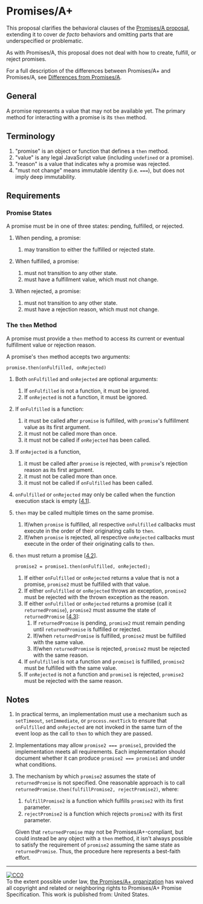 # Promises/A+

This proposal clarifies the behavioral clauses of the [Promises/A proposal](http://wiki.commonjs.org/wiki/Promises/A), extending it to cover *de facto* behaviors and omitting parts that are underspecified or problematic.

As with Promises/A, this proposal does not deal with how to create, fulfill, or reject promises.

For a full description of the differences between Promises/A+ and Promises/A, see [Differences from Promises/A](promises-spec/blob/master/differences-from-promises-a.md).

## General

A promise represents a value that may not be available yet. The primary method for interacting with a promise is its `then` method.

## Terminology

1. "promise" is an object or function that defines a `then` method.
1. "value" is any legal JavaScript value (including `undefined` or a promise).
1. "reason" is a value that indicates why a promise was rejected.
1. "must not change" means immutable identity (i.e. `===`), but does not imply deep immutability.

## Requirements

### Promise States

A promise must be in one of three states: pending, fulfilled, or rejected.

1. When pending, a promise:

    1. may transition to either the fulfilled or rejected state.

1. When fulfilled, a promise:

    1. must not transition to any other state.
    1. must have a fulfillment value, which must not change.

1. When rejected, a promise:

    1. must not transition to any other state.
    1. must have a rejection reason, which must not change.

### The `then` Method

A promise must provide a `then` method to access its current or eventual fulfillment value or rejection reason.

A promise's `then` method accepts two arguments:

```
promise.then(onFulfilled, onRejected)
```

1. Both `onFulfilled` and `onRejected` are optional arguments:
    1. If `onFulfilled` is not a function, it must be ignored.
    1. If `onRejected` is not a function, it must be ignored.
1. If `onFulfilled` is a function:
    1. it must be called after `promise` is fulfilled, with `promise`'s fulfillment value as its first argument.
    1. it must not be called more than once.
    1. it must not be called if `onRejected` has been called.
1. If `onRejected` is a function,
    1. it must be called after `promise` is rejected, with `promise`'s rejection reason as its first argument.
    1. it must not be called more than once.
    1. it must not be called if `onFulfilled` has been called.
1. `onFulfilled` or `onRejected` may only be called when the function execution stack is empty [[4.1](#notes)].
1. `then` may be called multiple times on the same promise.
    1. If/when `promise` is fulfilled, all respective `onFulfilled` callbacks must execute in the order of their originating calls to `then`.
    1. If/when `promise` is rejected, all respective `onRejected` callbacks must execute in the order of their originating calls to `then`.
1. `then` must return a promise [[4.2](#notes)].

    ```
    promise2 = promise1.then(onFulfilled, onRejected);
    ```

    1. If either `onFulfilled` or `onRejected` returns a value that is not a promise, `promise2` must be fulfilled with that value.
    1. If either `onFulfilled` or `onRejected` throws an exception, `promise2` must be rejected with the thrown exception as the reason.
    1. If either `onFulfilled` or `onRejected` returns a promise (call it `returnedPromise`), `promise2` must assume the state of `returnedPromise` [[4.3](#notes)]:
        1. If `returnedPromise` is pending, `promise2` must remain pending until `returnedPromise` is fulfilled or rejected.
        1. If/when `returnedPromise` is fulfilled, `promise2` must be fulfilled with the same value.
        1. If/when `returnedPromise` is rejected, `promise2` must be rejected with the same reason.
    1. If `onFulfilled` is not a function and `promise1` is fulfilled, `promise2` must be fulfilled with the same value.
    1. If `onRejected` is not a function and `promise1` is rejected, `promise2` must be rejected with the same reason.

## Notes

1. In practical terms, an implementation must use a mechanism such as `setTimeout`, `setImmediate`, or `process.nextTick` to ensure that `onFulfilled` and `onRejected` are not invoked in the same turn of the event loop as the call to `then` to which they are passed.

1. Implementations may allow `promise2 === promise1`, provided the implementation meets all requirements. Each implementation should document whether it can produce `promise2 === promise1` and under what conditions.

1. The mechanism by which `promise2` assumes the state of `returnedPromise` is not specified.  One reasonable approach is to call `returnedPromise.then(fulfillPromise2, rejectPromise2)`, where:
    1. `fulfillPromise2` is a function which fulfills `promise2` with its first parameter.
    1. `rejectPromise2` is a function which rejects `promise2` with its first parameter.

    Given that `returnedPromise` may not be Promises/A+-compliant, but could instead be any object with a `then` method, it isn't always possible to satisfy the requirement of `promise2` assuming the same state as `returnedPromise`. Thus, the procedure here represents a best-faith effort.

---

<p xmlns:dct="http://purl.org/dc/terms/" xmlns:vcard="http://www.w3.org/2001/vcard-rdf/3.0#">
  <a rel="license"
     href="http://creativecommons.org/publicdomain/zero/1.0/">
    <img src="http://i.creativecommons.org/p/zero/1.0/88x31.png" style="border-style: none;" alt="CC0" />
  </a>
  <br />
  To the extent possible under law,
  <a rel="dct:publisher"
     href="https://github.com/promises-aplus">
    <span property="dct:title">the Promises/A+ organization</span></a>
  has waived all copyright and related or neighboring rights to
  <span property="dct:title">Promises/A+ Promise Specification</span>.
This work is published from:
<span property="vcard:Country" datatype="dct:ISO3166"
      content="US" about="https://github.com/promises-aplus">
  United States</span>.
</p>
